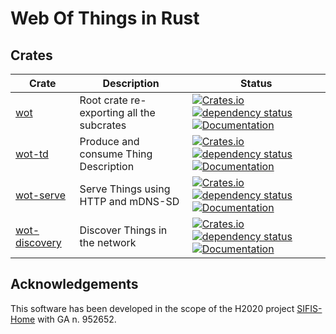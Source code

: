# Web Of Things in Rust


## Crates

| Crate | Description | Status |
|- |- |- |
| [wot](https://github.com/wot-rust/wot) | Root crate re-exporting all the subcrates | [![Crates.io](https://img.shields.io/crates/v/wot.svg)](https://crates.io/crates/wot) [![dependency status](https://deps.rs/repo/github/wot-rust/wot/status.svg)](https://deps.rs/repo/github/wot-rust/wot) [![Documentation](https://docs.rs/wot/badge.svg)](https://docs.rs/wot/)|
| [wot-td](https://github.com/wot-rust/wot-td) | Produce and consume Thing Description | [![Crates.io](https://img.shields.io/crates/v/wot-td.svg)](https://crates.io/crates/wot-td) [![dependency status](https://deps.rs/repo/github/wot-rust/wot-td/status.svg)](https://deps.rs/repo/github/wot-rust/wot-td) [![Documentation](https://docs.rs/wot-td/badge.svg)](https://docs.rs/wot-td/) |
| [wot-serve](https://github.com/wot-rust/wot-serve) | Serve Things using HTTP and mDNS-SD | [![Crates.io](https://img.shields.io/crates/v/wot-serve.svg)](https://crates.io/crates/wot-serve) [![dependency status](https://deps.rs/repo/github/wot-rust/wot-serve/status.svg)](https://deps.rs/repo/github/wot-rust/wot-serve) [![Documentation](https://docs.rs/wot-serve/badge.svg)](https://docs.rs/wot-serve/) |
| [wot-discovery](https://github.com/wot-rust/wot-discovery) | Discover Things in the network | [![Crates.io](https://img.shields.io/crates/v/wot-discovery.svg)](https://crates.io/crates/wot-discovery) [![dependency status](https://deps.rs/repo/github/wot-rust/wot-discovery/status.svg)](https://deps.rs/repo/github/wot-rust/wot-discovery) [![Documentation](https://docs.rs/wot-discovery/badge.svg)](https://docs.rs/wot-discovery/) |

## Acknowledgements

This software has been developed in the scope of the H2020 project [SIFIS-Home](https://github.com/sifis-home) with GA n. 952652.
